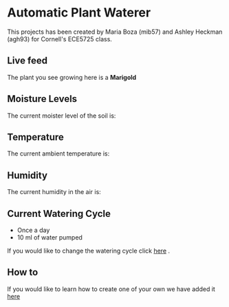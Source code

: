 # Automatic Plant Waterer

This projects has been created by Maria Boza (mib57) and Ashley Heckman (agh93) for Cornell's ECE5725 class.

## Live feed

The plant you see growing here is a **Marigold**

## Moisture Levels 

The current moister level of the soil is: 

## Temperature

The current ambient temperature is: 

## Humidity 

The current humidity in the air is: 

## Current Watering Cycle

* Once a day 
* 10 ml of water pumped


If you would like to change the watering cycle click [here](./water-cycle.md) .

## How to 

If you would like to learn how to create one of your own we have added it [here](./how-to.md)

